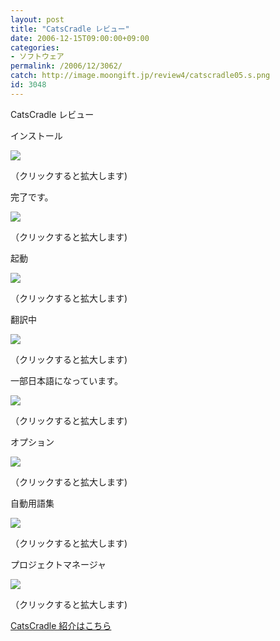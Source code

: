 ```yaml
---
layout: post
title: "CatsCradle レビュー"
date: 2006-12-15T09:00:00+09:00
categories:
- ソフトウェア
permalink: /2006/12/3062/
catch: http://image.moongift.jp/review4/catscradle05.s.png
id: 3048
---
```

CatsCradle レビュー  
<!--more-->

インストール

  

[![](http://image.moongift.jp/review4/catscradle01.s.png)](http://image.moongift.jp/review4/catscradle01.png)  
  
（クリックすると拡大します)

  

完了です。

  

[![](http://image.moongift.jp/review4/catscradle02.s.png)](http://image.moongift.jp/review4/catscradle02.png)  
  
（クリックすると拡大します)

  

起動

  

[![](http://image.moongift.jp/review4/catscradle03.s.png)](http://image.moongift.jp/review4/catscradle03.png)  
  
（クリックすると拡大します)

  

翻訳中

  

[![](http://image.moongift.jp/review4/catscradle04.s.png)](http://image.moongift.jp/review4/catscradle04.png)  
  
（クリックすると拡大します)

  

一部日本語になっています。

  

[![](http://image.moongift.jp/review4/catscradle05.s.png)](http://image.moongift.jp/review4/catscradle05.png)  
  
（クリックすると拡大します)

  

オプション

  

[![](http://image.moongift.jp/review4/catscradle06.s.png)](http://image.moongift.jp/review4/catscradle06.png)  
  
（クリックすると拡大します)

  

自動用語集

  

[![](http://image.moongift.jp/review4/catscradle07.s.png)](http://image.moongift.jp/review4/catscradle07.png)  
  
（クリックすると拡大します)

  

プロジェクトマネージャ

  

[![](http://image.moongift.jp/review4/catscradle08.s.png)](http://image.moongift.jp/review4/catscradle08.png)  
  
（クリックすると拡大します)

  

[CatsCradle 紹介はこちら](http://fw.moongift.jp/intro/i-3053.html)

